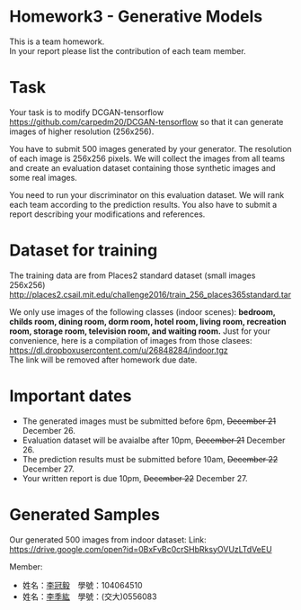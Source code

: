 # Homework3 - Generative Models 
This is a team homework.<br>
In your report please list the contribution of each team member.

# Task
Your task is to modify DCGAN-tensorflow <a>https://github.com/carpedm20/DCGAN-tensorflow</a> so that it can generate images of higher resolution (256x256).

You have to submit 500 images generated by your generator. The resolution of each image is 256x256 pixels.
We will collect the images from all teams and create an evaluation dataset containing those synthetic images and some real images.

You need to run your discriminator on this evaluation dataset. We will rank each team according to the prediction results. You also have to submit a report describing your modifications and references.

# Dataset for training
The training data are from Places2 standard dataset (small images 256x256)
<a>http://places2.csail.mit.edu/challenge2016/train_256_places365standard.tar</a>

We only use images of the following classes (indoor scenes):
<b>bedroom, childs room, dining room, dorm room, hotel room, living room, recreation room, storage room, television room, and waiting room.</b>
Just for your convenience, here is a compilation of images from those clasees:<br>
<a>https://dl.dropboxusercontent.com/u/26848284/indoor.tgz</a><br>
The link will be removed after homework due date.

# Important dates
* The generated images must be submitted before 6pm, ~~December 21~~ December 26.
* Evaluation dataset will be avaialbe after 10pm, ~~December 21~~ December 26.
* The prediction results must be submitted before 10am, ~~December 22~~ December 27.
* Your written report is due 10pm, ~~December 22~~ December 27.

# Generated Samples
Our generated 500 images from indoor dataset:
Link: <a>https://drive.google.com/open?id=0BxFvBc0crSHbRksyOVUzLTdVeEU</a><br>

Member: 
- 姓名：<a href="https://github.com/Timforce">李冠毅</a>　學號：104064510 <br>
- 姓名：<a href="https://github.com/gjlnnv">李季紘</a>　學號：(交大)0556083 <br>
